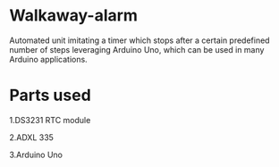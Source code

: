 # Walkaway-alarm
Automated unit imitating a timer which stops after a certain predefined number of steps leveraging Arduino Uno, which can be used in many Arduino applications.
# Parts used
1.DS3231 RTC module

2.ADXL 335


3.Arduino Uno
